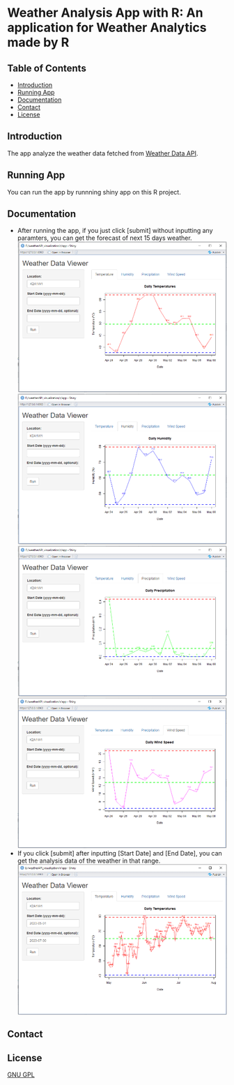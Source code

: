 # Weather Analysis App with R: An application for Weather Analytics made by R

## Table of Contents
* [Introduction](#introduction)
* [Running App](#running-app)
* [Documentation](#documentation)
* [Contact](#contact)
* [License](#license)

## Introduction
The app analyze the weather data fetched from [Weather Data API](https://www.visualcrossing.com/weather-api).

## Running App
You can run the app by runnning shiny app on this R project.

## Documentation
* After running the app, if you just click [submit] without inputting any paramters, you can get  the forecast of next 15 days weather.
![Temperauture](img/forecast1.PNG)
![Humidity](img/forecast2.PNG)
![Precipitation](img/forecast3.PNG)
![Wind Speed](img/forecast4.PNG)
* If you click [submit] after inputting [Start Date] and [End Date], you can get the analysis data of the weather in that range.
![analyzing](img/analysis.PNG)

## Contact

## License
[GNU GPL](LICENSE.txt)
